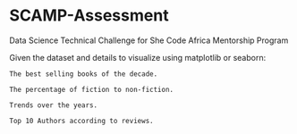 # SCAMP-Assessment

Data Science Technical Challenge for She Code Africa Mentorship Program

Given the dataset and details to visualize using matplotlib or seaborn:

    The best selling books of the decade.

    The percentage of fiction to non-fiction.

    Trends over the years.

    Top 10 Authors according to reviews.
